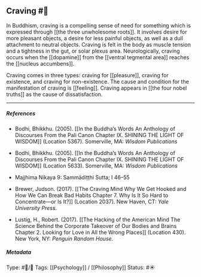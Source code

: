 ## Craving  #🧠 

In Buddhism, craving is a compelling sense of need for something which is expressed through [[the three unwholesome roots]]. It involves desire for more pleasant objects, a desire for less painful objects, as well as a dull attachment to neutral objects. Craving is felt in the body as muscle tension and a tightness in the gut, or solar plexus area. Neurologically, craving occurs when the [[dopamine]] from the [[ventral tegmental area]] reaches the [[nucleus accumbens]]. 

Craving comes in three types: craving for [[pleasure]], craving for existence, and craving for non-existence. The cause and condition for the manifestation of craving is [[feeling]]. Craving appears in [[the four nobel truths]] as the cause of dissatisfaction. 

___

##### References

- Bodhi, Bhikkhu. (2005). [[In the Buddha’s Words An Anthology of Discourses From the Pali Canon Chapter IX. SHINING THE LIGHT OF WISDOM]] (Location 5367). Somerville, MA: _Wisdom Publications_

- Bodhi, Bhikkhu. (2005). [[In the Buddha’s Words An Anthology of Discourses From the Pali Canon Chapter IX. SHINING THE LIGHT OF WISDOM]] (Location 5633). Somerville, MA: _Wisdom Publications_

- Majjhima Nikaya 9: Sammādiṭṭhi Sutta; I 46–55

- Brewer, Judson. (2017). [[The Craving Mind Why We Get Hooked and How We Can Break Bad Habits Chapter 7. Why Is It So Hard to Concentrate—or Is It?]] (Location 2037). New Haven, CT: _Yale University Press_.

- Lustig, H., Robert. (2017). [[The Hacking of the American Mind The Science Behind the Corporate Takeover of Our Bodies and Brains Chapter 2. Looking for Love in All the Wrong Places]] (Location 430). New York, NY: _Penguin Random House_.

##### Metadata

Type: #🔵/🔵 
Tags: [[Psychology]] / [[Philosophy]]
Status: #☀️  